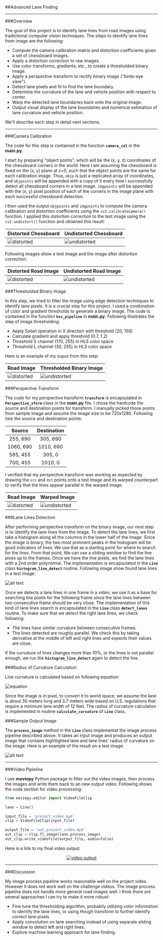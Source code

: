 ##Advanced Lane Finding

---

###Overview

The goal of this project is to identify lane lines from road images using tradictional computer vision techniques. The steps to identify lane lines from image are the following:

* Compute the camera calibration matrix and distortion coefficients given a set of chessboard images.
* Apply a distortion correction to raw images.
* Use color transforms, gradients, etc., to create a thresholded binary image.
* Apply a perspective transform to rectify binary image ("birds-eye view").
* Detect lane pixels and fit to find the lane boundary.
* Determine the curvature of the lane and vehicle position with respect to center.
* Warp the detected lane boundaries back onto the original image.
* Output visual display of the lane boundaries and numerical estimation of lane curvature and vehicle position.

We'll describe each step in detail next sections.

---

###Camera Calibration

The code for this step is contained in the function **`camera_cal`** in the **main.py**. 

I start by preparing "object points", which will be the (x, y, z) coordinates of the chessboard corners in the world. Here I am assuming the chessboard is fixed on the (x, y) plane at z=0, such that the object points are the same for each calibration image.  Thus, `objp` is just a replicated array of coordinates, and `objpoints` will be appended with a copy of it every time I successfully detect all chessboard corners in a test image.  `imgpoints` will be appended with the (x, y) pixel position of each of the corners in the image plane with each successful chessboard detection.  

I then used the output `objpoints` and `imgpoints` to compute the camera calibration and distortion coefficients using the `cv2.calibrateCamera()` function.  I applied this distortion correction to the test image using the `cv2.undistort()` function and obtained this result: 

Distorted Chessboard | Undistorted Chessboard
---------------------|-----------------------
![distorted](camera_cal/calibration1.jpg) | ![undistorted](output_images/undist_calibration1.png)

Following images show a test image and the image after distortion correction:

Distorted Road Image | Undistorted Road Image
---------------------|-----------------------
![distorted](test_images/straight_lines2.jpg) | ![undistorted](output_images/undist_straight_lines2.png)

###Thresholded Binary Image

In this step, we tried to filter the image using edge detection techniques to identify lane pixels. It is a crucial step for this project. I used a combination of color and gradient thresholds to generate a binary image. The code is contained in the function **`hsv_pipeline`** in **main.py**. Following illustrates the step of image thresholding:

* Apply Sobel operation in X direction with threshold (20, 150)
* Calculate gradient and apply threshold (0.7, 1.2)
* Threshold S channel (170, 255) in HLS color space
* Threahold L channel (30, 255) in HLS color space

Here is an example of my ouput from this step:

Road Image | Thresholded Binary Image
-----------|-------------------------
![distorted](test_images/test3.jpg) | ![undistorted](output_images/binimag_test3.png)

###Perspective Transform

The code for my perspective transform **`transform`** is encapsulated in **`Perspective_xform`** class in the **main.py** file. I chose the hardcode the source and destination points for transform. I manually picked those points from sample image and assume the image size to be 720x1280. Following lists the source and destination points:

| Source        | Destination   | 
|:-------------:|:-------------:| 
| 255, 690      | 305, 690      | 
| 1060, 690     | 1010, 690     |
| 585, 455      | 305, 0        |
| 700, 455      | 1010, 0       |

I verified that my perspective transform was working as expected by drawing the `src` and `dst` points onto a test image and its warped counterpart to verify that the lines appear parallel in the warped image.

Road Image | Warped Image
-----------|--------------
![distorted](test_images/test2.jpg) | ![undistorted](output_images/pxform_test2.png)

###Lane Lines Detection

After performing perspective transform on the binary image, our next step is to identify the lane lines from the image. To detect the lane lines, we first take a histogram along all the columns in the lower half of the image. Since the image is binary, the two most prminent peaks in the histogram will be good indicators of lines. We use that as a starting point for where to search for the lines. From that point, We can use a sliding window to find the line pixes up to the frames. Once we have the line pixels, we find the lane lines with a 2nd order polynomial. The implementation is encapsulated in the **`Line`** class **`histogram_line_detect`** routine. Following image show found lane lines in a test image:

![alt text](output_images/fitted_test2.png)

Once we detects a lane lines in one frame in a video, we use it as a base for searching line pixels for the following frame since the lane lines between two consecutive frame should be very close. The implementation of this kind of lane lines search is encapsulated in the **`Line`** class **`detect_lanes`** routine. To make sure that we detect the right lane lines, we check following:

* The lines have similar curvature between consecutive frames.
* The lines detected are roughly parallel. We check this by taking derivative at the middle of left and right lines and expects their values are close.

If the curvature of lines changes more than 10%, or the lines is not parallel enough, we run the **`histogram_line_detect`** again to detect the line.

###Radius of Curvature Calculation

Line curvature is calculated based on following equation:

![equation](output_images/curv_eq.png)

Since the image is in pixel, to convert it to world space, we assume the lane is about 30 meters long and 3.7 meters wide based on U.S. regulations that require a minimum lane width of 12 feet. The radius of curvature calculation is implemented in routine **`calculate_curvature`** of **`Line`** class.

###Sample Output Image

The **`process_image`** method in the **`Line`** class implementat the image process pipeline described above. It takes an input image and produces an output image that contains hightlighted lane and lane lines' radius of curvature on the image. Here is an example of the result on a test image:

![alt text](output_images/proj_straight_lines1.png)

---

###Video Pipleline

I use **moviepy** Python package to filter out the video images, then process the images and write them back to an new output video. Following shows the code section for video processing:

```python
from moviepy.editor import VideoFileClip
    
lane = Line()
    
input_file = 'project_video.mp4'
clip = VideoFileClip(input_file)
    
output_file = 'out_project_video.mp4'
out_clip = clip.fl_image(lane.process_image)
out_clip.write_videofile(output_file, audio=False)
```
 
Here is a link to my final video output:

<p align="center">
    <a href="https://www.youtube.com/watch?v=iOcDtqR1etU">
        <img src="https://img.youtube.com/vi/iOcDtqR1etU/0.jpg" alt="video output">
    </a>
</p>


---

###Discussion

My image process pipeline works reasonable well on the project video. However it does not work well on the challenge videos. The image process pipeline does not handle more general road images well. I think there are several approaches I can try to make it more robust:

* Fine tune the thresholding algorithm, probabily utilizing color information to identify the lane lines, or using Hough transform to further identify correct lane pixels
* Apply convolution on lane searching instead of using separate sliding window to detect left and right lines.
* Explore machine learning approach for lane finding.  


